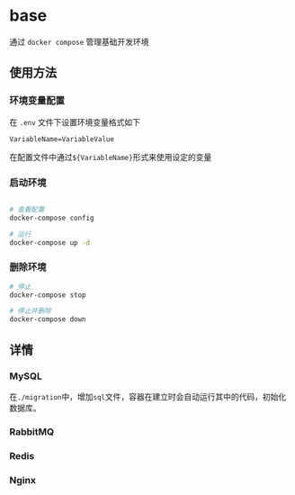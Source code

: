 # base

通过 `docker compose` 管理基础开发环境

## 使用方法

### 环境变量配置

在 `.env` 文件下设置环境变量格式如下

```env
VariableName=VariableValue
```

在配置文件中通过`${VariableName}`形式来使用设定的变量

### 启动环境

```bash

# 查看配置
docker-compose config

# 运行
docker-compose up -d
```

### 删除环境

```bash
# 停止
docker-compose stop

# 停止并删除
docker-compose down
```

## 详情

### MySQL

在`./migration`中，增加`sql`文件，容器在建立时会自动运行其中的代码，初始化数据库。

### RabbitMQ

### Redis

### Nginx
